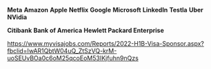 **Meta**
**Amazon**
**Apple**
**Netflix**
**Google**
**Microsoft**
**LinkedIn**
**Testla**
**Uber**
**NVidia**

**Citibank**
**Bank of America**
**Hewlett Packard Enterprise**

https://www.myvisajobs.com/Reports/2022-H1B-Visa-Sponsor.aspx?fbclid=IwAR1QbtW04uQ_ZtSzVQ-krM-uoSEUvBOa0c6oM25qcoEoM53IKjfuhn9nQzs
